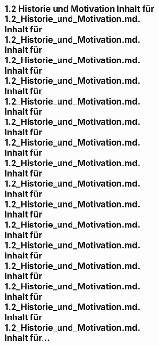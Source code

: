 # 1.2 Historie und Motivation Inhalt für 1.2_Historie_und_Motivation.md. Inhalt für 1.2_Historie_und_Motivation.md. Inhalt für 1.2_Historie_und_Motivation.md. Inhalt für 1.2_Historie_und_Motivation.md. Inhalt für 1.2_Historie_und_Motivation.md. Inhalt für 1.2_Historie_und_Motivation.md. Inhalt für 1.2_Historie_und_Motivation.md. Inhalt für 1.2_Historie_und_Motivation.md. Inhalt für 1.2_Historie_und_Motivation.md. Inhalt für 1.2_Historie_und_Motivation.md. Inhalt für 1.2_Historie_und_Motivation.md. Inhalt für 1.2_Historie_und_Motivation.md. Inhalt für 1.2_Historie_und_Motivation.md. Inhalt für 1.2_Historie_und_Motivation.md. Inhalt für 1.2_Historie_und_Motivation.md. Inhalt für 1.2_Historie_und_Motivation.md. Inhalt für...